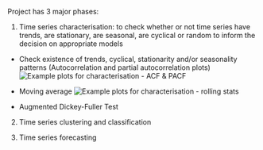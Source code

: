Project has 3 major phases:
1. Time series characterisation: to check whether or not time series have trends, are stationary, are seasonal, are cyclical or random to inform the decision on appropriate models 

- Check existence of trends, cyclical, stationarity and/or seasonality patterns (Autocorrelation and partial autocorrelation plots)
![Example plots for characterisation - ACF & PACF](https://github.com/wgova/time_series_trade/blob/master/images/engine_parts/rca_tests/acf_pacf/South%20Africa_ACF_PACF.png)

- Moving average
![Example plots for characterisation - rolling stats](https://github.com/wgova/time_series_trade/blob/master/images/engine_parts/rca_tests/rolling_stats/South%20Africa_Rolling_Stats.png)

-  Augmented Dickey-Fuller Test


2. Time series clustering and classification



3. Time series forecasting
